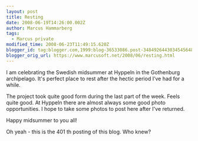```yaml
---
layout: post
title: Resting
date: 2008-06-19T14:26:00.002Z
author: Marcus Hammarberg
tags:
  - Marcus private
modified_time: 2008-06-23T11:49:15.620Z
blogger_id: tag:blogger.com,1999:blog-36533086.post-3484926443034545648
blogger_orig_url: https://www.marcusoft.net/2008/06/resting.html
---
```



I am
celebrating the Swedish midsummer at Hyppeln in the Gothenburg
archipelago. It's perfect place to rest after the hectic period I’ve had
for a while.

The project took quite good form during the last part of the week. Feels
quite good. At Hyppeln there are almost always some good photo
opportunities. I hope to take some photos to post here after I've
returned.

Happy midsummer to you all!

Oh yeah - this is the 401 th posting of this blog. Who knew?
